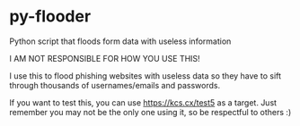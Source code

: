 # py-flooder
Python script that floods form data with useless information

I AM NOT RESPONSIBLE FOR HOW YOU USE THIS!

I use this to flood phishing websites with useless data so they have to sift through thousands of usernames/emails and passwords.

If you want to test this, you can use https://kcs.cx/test5 as a target. Just remember you may not be the only one using it, so be respectful to others :)

